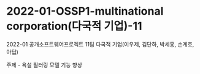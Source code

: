 # 2022-01-OSSP1-multinational corporation(다국적 기업)-11
2022-01 공개소프트웨어프로젝트 11팀 다국적 기업(이우제, 김단하, 박세홍, 손계호, 아딥)

주제 - 욕설 필터링 모델 기능 향상

